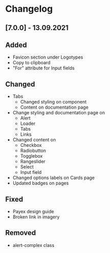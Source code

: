 # Changelog

## [7.0.0] - 13.09.2021

## Added
- Favicon section under Logotypes
- Copy to clipboard
- "For" attribute for Input fields
## Changed
- Tabs
  - Changed styling on component
  - Content on documentation page
- Change styling and documentation page on
  - Alert
  - Loader
  - Tabs
  - Links
- Changed content on
  - Checkbox
  - Radiobutton
  - Togglebox
  - Rangeslider
  - Select
  - Input field
- Changed options labels on Cards page
- Updated badges on pages

## Fixed
- Payex design guide
- Broken link in imagery

## Removed
- alert-complex class
